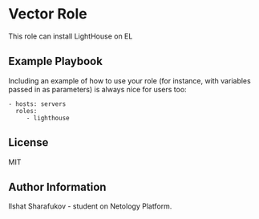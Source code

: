 Vector Role
=========

This role can install LightHouse on EL

Example Playbook
----------------

Including an example of how to use your role (for instance, with variables passed in as parameters) is always nice for users too:

    - hosts: servers
      roles:
         - lighthouse

License
-------

MIT

Author Information
------------------

Ilshat Sharafukov - student on Netology Platform.
